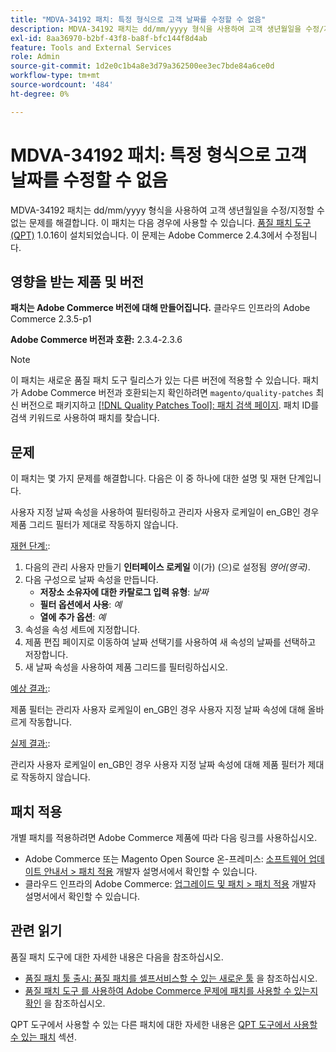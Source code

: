 ```yaml
---
title: "MDVA-34192 패치: 특정 형식으로 고객 날짜를 수정할 수 없음"
description: MDVA-34192 패치는 dd/mm/yyyy 형식을 사용하여 고객 생년월일을 수정/지정할 수 없는 문제를 해결합니다. 이 패치는 [Quality Patches Tool (QPT)](/help/announcements/adobe-commerce-announcements/magento-quality-patches-released-new-tool-to-self-serve-quality-patches.md) 1.0.16이 설치된 경우 사용할 수 있습니다. 이 문제는 Adobe Commerce 2.4.3에서 수정됩니다.
exl-id: 8aa36970-b2bf-43f8-ba8f-bfc144f8d4ab
feature: Tools and External Services
role: Admin
source-git-commit: 1d2e0c1b4a8e3d79a362500ee3ec7bde84a6ce0d
workflow-type: tm+mt
source-wordcount: '484'
ht-degree: 0%

---
```


# MDVA-34192 패치: 특정 형식으로 고객 날짜를 수정할 수 없음

MDVA-34192 패치는 dd/mm/yyyy 형식을 사용하여 고객 생년월일을 수정/지정할 수 없는 문제를 해결합니다. 이 패치는 다음 경우에 사용할 수 있습니다. [품질 패치 도구(QPT)](/help/announcements/adobe-commerce-announcements/magento-quality-patches-released-new-tool-to-self-serve-quality-patches.md) 1.0.16이 설치되었습니다. 이 문제는 Adobe Commerce 2.4.3에서 수정됩니다.

## 영향을 받는 제품 및 버전

**패치는 Adobe Commerce 버전에 대해 만들어집니다.** 클라우드 인프라의 Adobe Commerce 2.3.5-p1

**Adobe Commerce 버전과 호환:** 2.3.4-2.3.6

>[!NOTE]
>
>이 패치는 새로운 품질 패치 도구 릴리스가 있는 다른 버전에 적용할 수 있습니다. 패치가 Adobe Commerce 버전과 호환되는지 확인하려면 `magento/quality-patches` 최신 버전으로 패키지하고 [[!DNL Quality Patches Tool]: 패치 검색 페이지](https://devdocs.magento.com/quality-patches/tool.html#patch-grid). 패치 ID를 검색 키워드로 사용하여 패치를 찾습니다.

## 문제

이 패치는 몇 가지 문제를 해결합니다. 다음은 이 중 하나에 대한 설명 및 재현 단계입니다.

사용자 지정 날짜 속성을 사용하여 필터링하고 관리자 사용자 로케일이 en\_GB인 경우 제품 그리드 필터가 제대로 작동하지 않습니다.

<u>재현 단계:</u>:

1. 다음의 관리 사용자 만들기 **인터페이스 로케일** 이(가) (으)로 설정됨 *영어(영국)*.
1. 다음 구성으로 날짜 속성을 만듭니다.
   * **저장소 소유자에 대한 카탈로그 입력 유형**: *날짜*
   * **필터 옵션에서 사용**: *예*
   * **열에 추가 옵션**: *예*
1. 속성을 속성 세트에 지정합니다.
1. 제품 편집 페이지로 이동하여 날짜 선택기를 사용하여 새 속성의 날짜를 선택하고 저장합니다.
1. 새 날짜 속성을 사용하여 제품 그리드를 필터링하십시오.

<u>예상 결과:</u>:

제품 필터는 관리자 사용자 로케일이 en\_GB인 경우 사용자 지정 날짜 속성에 대해 올바르게 작동합니다.

<u>실제 결과:</u>:

관리자 사용자 로케일이 en\_GB인 경우 사용자 지정 날짜 속성에 대해 제품 필터가 제대로 작동하지 않습니다.

## 패치 적용

개별 패치를 적용하려면 Adobe Commerce 제품에 따라 다음 링크를 사용하십시오.

* Adobe Commerce 또는 Magento Open Source 온-프레미스: [소프트웨어 업데이트 안내서 > 패치 적용](https://devdocs.magento.com/guides/v2.4/comp-mgr/patching/mqp.html) 개발자 설명서에서 확인할 수 있습니다.
* 클라우드 인프라의 Adobe Commerce: [업그레이드 및 패치 > 패치 적용](https://devdocs.magento.com/cloud/project/project-patch.html) 개발자 설명서에서 확인할 수 있습니다.

## 관련 읽기

품질 패치 도구에 대한 자세한 내용은 다음을 참조하십시오.

* [품질 패치 툴 출시: 품질 패치를 셀프서비스할 수 있는 새로운 툴](/help/announcements/adobe-commerce-announcements/magento-quality-patches-released-new-tool-to-self-serve-quality-patches.md) 을 참조하십시오.
* [품질 패치 도구 를 사용하여 Adobe Commerce 문제에 패치를 사용할 수 있는지 확인](/help/support-tools/patches-available-in-qpt-tool/check-patch-for-magento-issue-with-magento-quality-patches.md) 을 참조하십시오.

QPT 도구에서 사용할 수 있는 다른 패치에 대한 자세한 내용은 [QPT 도구에서 사용할 수 있는 패치](https://support.magento.com/hc/en-us/sections/360010506631-Patches-available-in-QPT-tool-) 섹션.
